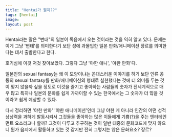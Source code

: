 ```yaml
---
title: "Hentai가 뭘까??"
tags: [hentai]
image: 
layout: post
---
```


Hentai라는 말은 "변태"의 일본어 독음에서 오는 것이라는 것을 익히 알고 있다. 문제는 이게 그냥 '변태'를 의미한다기 보단 성에 과몰입한 일본 만화/애니메이션 장르를 의미한다는 데서 출발한다고 한다.

호기심에 이것 저것 찾아보았다. 그렇다 그냥 '야한 애니', '야한 만화'다. 

일본인의 sexual fantasy는 왜 이 모양이냐는 꼰대스러운 이야기를 하기 보단 인류 공통의 sexual fantasy를 만화/애니메이션의 형태로 실현했다는 것에 더 의미를 두는 것이 맞지 않을까 싶을 정도로 이것을 즐기고 좋아하는 사람들의 숫자가 전세계적으로 매우 많고 특히나 일본의 문화를 쉽게 가까이할 수 있는 한국에서는 그 숫자가 더 많을 것이라고 쉽게 예상할 수 있다.

다시 정리하면 '야한 만화' '야한 애니메이션'인데 그냥 야한 게 아니라 인간의 어떤 성적 상상력을 과하게 발동시켜서 그것들을 좋아하는 많은 이들에게 기쁨(?)을 주는 엔터테인먼트 요소라고나 할까? 그것이 다루고 추구하는 것이 일반 대중의 문화코드에 맞지 않으니 뭔가 음지에서 활동하고 있는 것 같지만 전혀 그렇지는 않은 문화요소? 장르?